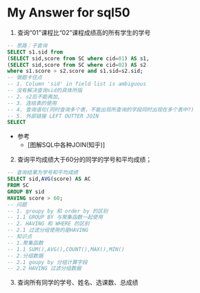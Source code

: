 # My Answer for sql50

1. 查询“01”课程比“02”课程成绩高的所有学生的学号
```sql
-- 思路：子查询 
SELECT s1.sid from 
(SELECT sid,score from SC where cid=01) AS s1,
(SELECT sid,score from SC where cid=02) AS s2
where s1.score > s2.score and s1.sid=s2.sid;
-- 做题卡住点
-- 1. Column 'sid' in field list is ambiguous
-- 没有解决查询sid的具体所指
-- 2. s2后不能再加,
-- 3. 连结表的使用
-- 4. 查询语句(同时查询多个表，不能出现所查询的字段同时出现在多个表中?)
-- 5. 外部链接 LEFT OUTTER JOIN
SELECT 
```
- 参考
    - [图解SQL中各种JOIN(知乎)]

2. 查询平均成绩大于60分的同学的学号和平均成绩；
```sql
-- 查询结果为学号和平均成绩
SELECT sid,AVG(score) AS AC 
FROM SC
GROUP BY sid 
HAVING score > 60;
-- 问题
-- 1. groupy by 和 order by 的区别
-- 1.1 GROUP BY 与聚集函数一起使用
-- 2. HAVING 和 WHERE 的区别
-- 2.1 过滤分组使用的是HAVING
-- 知识点
-- 1.聚集函数
-- 1.1 SUM(),AVG(),COUNT(),MAX(),MIN()
-- 2.分组数据
-- 2.1 goupy by 分组计算字段
-- 2.2 HAVING 过滤分组数据
```
3. 查询所有同学的学号、姓名、选课数、总成绩
```sql

```